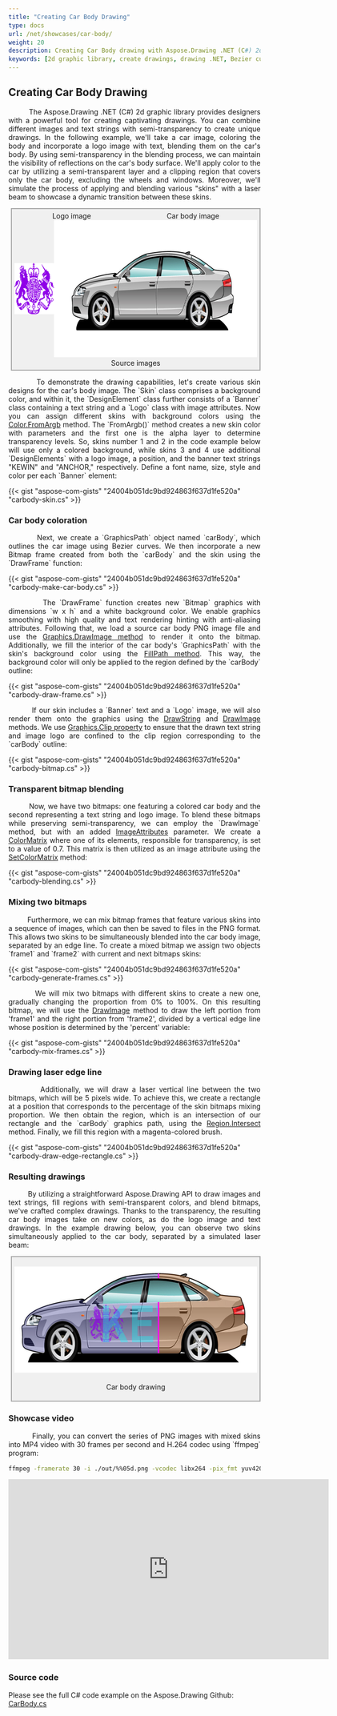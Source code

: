 ```yaml
---
title: "Creating Car Body Drawing"
type: docs
url: /net/showcases/car-body/
weight: 20
description: Creating Car Body drawing with Aspose.Drawing .NET (C#) 2d graphic library. The library allows to creation of drawings with color transparency levels, semi-transparent images and text rendering.
keywords: [2d graphic library, create drawings, drawing .NET, Bezier curves, mix bitmap, bitmap frames, alpha layer, skin designs, transparency level, text drawings, text rendering, text hinting, anti-aliasing, graphics smoothing, c# code example]
---
```


## Creating Car Body Drawing

<p align='justify'>
&nbsp;&nbsp;&nbsp;&nbsp;&nbsp;&nbsp;&nbsp;&nbsp;
The Aspose.Drawing .NET (C#) 2d graphic library provides designers with a powerful tool for creating captivating drawings. You can combine different images and text strings with semi-transparency to create unique drawings. In the following example, we'll take a car image, coloring the body and incorporate a logo image with text, blending them on the car's body. By using semi-transparency in the blending process, we can maintain the visibility of reflections on the car's body surface. We'll apply color to the car by utilizing a semi-transparent layer and a clipping region that covers only the car body, excluding the wheels and windows. Moreover, we'll simulate the process of applying and blending various "skins" with a laser beam to showcase a dynamic transition between these skins.
</p>

<style>
   .frame {
    border: 2px solid darkgray;
    padding: 5px;
    margin: 10px 0 5px 5px;
    background: #f0f0f0;
    align-items: center;
   }
   .marginauto {
    margin: 10px auto 20px;
    display: block;
   }
   .frame figcaption {
    margin: 0 auto;
    display: flex;
    flex-direction: row;
    justify-content: center;
   }
   .container {
    display: flex;
    flex-direction: row;
    align-items: center;
    justify-content: space-around;
   }
</style>

<figure class="frame">
<div class="container">
    <div>
        <figcaption>Logo image</figcaption>
    </div>
    <div>
        <figcaption>Car body image</figcaption>
    </div>
</div>
<div class="container">
    <div>
        <img src="./brit-01.png" alt="Logo image" width="125" height="102"/>
    </div>
    <div>
        <img src="./carbody-sedan-04.png" alt="Car body image" width="640" height="274"/>
    </div>
</div>
<figcaption>Source images</figcaption>
</figure>

<p align='justify'>
&nbsp;&nbsp;&nbsp;&nbsp;&nbsp;&nbsp;&nbsp;&nbsp;
To demonstrate the drawing capabilities, let's create various skin designs for the car's body image. The `Skin` class comprises a background color, and within it, the `DesignElement` class further consists of a `Banner` class containing a text string and a `Logo` class with image attributes. Now you can assign different skins with background colors using the <a href="https://reference.aspose.com/drawing/net/aspose.drawing/color/fromargb/#fromargb_3">Color.FromArgb</a> method. The `FromArgb()` method creates a new skin color with parameters and the first one is the alpha layer to determine transparency levels. So, skins number 1 and 2 in the code example below will use only a colored background, while skins 3 and 4 use additional `DesignElements` with a logo image, a position, and the banner text strings "KEWIN" and "ANCHOR," respectively. Define a font name, size, style and color per each `Banner` element:
</p>

{{< gist "aspose-com-gists" "24004b051dc9bd924863f637d1fe520a" "carbody-skin.cs" >}}

### Car body coloration

<p align='justify'>
&nbsp;&nbsp;&nbsp;&nbsp;&nbsp;&nbsp;&nbsp;&nbsp;
Next, we create a `GraphicsPath` object named `carBody`, which outlines the car image using Bezier curves. We then incorporate a new Bitmap frame created from both the `carBody` and the skin using the `DrawFrame` function:
</p>

{{< gist "aspose-com-gists" "24004b051dc9bd924863f637d1fe520a" "carbody-make-car-body.cs" >}}

<p align='justify'>
&nbsp;&nbsp;&nbsp;&nbsp;&nbsp;&nbsp;&nbsp;&nbsp;
The `DrawFrame` function creates new `Bitmap` graphics with dimensions `w x h` and a white background color. We enable graphics smoothing with high quality and text rendering hinting with anti-aliasing attributes. Following that, we load a source car body PNG image file and use the <a href="https://reference.aspose.com/drawing/net/aspose.drawing/graphics/drawimage/#drawimage_14">Graphics.DrawImage method</a> to render it onto the bitmap. Additionally, we fill the interior of the car body's `GraphicsPath` with the skin's background color using the <a href="https://reference.aspose.com/drawing/net/aspose.drawing/graphics/fillpath/">FillPath method</a>. This way, the background color will only be applied to the region defined by the `carBody` outline:
</p>

{{< gist "aspose-com-gists" "24004b051dc9bd924863f637d1fe520a" "carbody-draw-frame.cs" >}}

<p align='justify'>
&nbsp;&nbsp;&nbsp;&nbsp;&nbsp;&nbsp;&nbsp;&nbsp;
If our skin includes a `Banner` text and a `Logo` image, we will also render them onto the graphics using the <a href="https://reference.aspose.com/drawing/net/aspose.drawing/graphics/drawstring/#drawstring_4">DrawString</a> and <a href="https://reference.aspose.com/drawing/net/aspose.drawing/graphics/drawimage/#drawimage_14">DrawImage</a> methods. We use <a href="https://reference.aspose.com/drawing/net/aspose.drawing/graphics/clip/">Graphics.Clip property</a> to ensure that the drawn text string and image logo are confined to the clip region corresponding to the `carBody` outline:
</p>

{{< gist "aspose-com-gists" "24004b051dc9bd924863f637d1fe520a" "carbody-bitmap.cs" >}}

### Transparent bitmap blending

<p align='justify'>
&nbsp;&nbsp;&nbsp;&nbsp;&nbsp;&nbsp;&nbsp;&nbsp;
Now, we have two bitmaps: one featuring a colored car body and the second representing a text string and logo image. To blend these bitmaps while preserving semi-transparency, we can employ the `DrawImage` method, but with an added <a href="https://reference.aspose.com/drawing/net/aspose.drawing.imaging/imageattributes/">ImageAttributes</a> parameter. We create a <a href="https://reference.aspose.com/drawing/net/aspose.drawing.imaging/colormatrix/colormatrix/#constructor_1">ColorMatrix</a> where one of its elements, responsible for transparency, is set to a value of 0.7. This matrix is then utilized as an image attribute using the <a href="https://reference.aspose.com/drawing/net/aspose.drawing.imaging/imageattributes/setcolormatrix/#setcolormatrix_2">SetColorMatrix</a> method:
</p>

{{< gist "aspose-com-gists" "24004b051dc9bd924863f637d1fe520a" "carbody-blending.cs" >}}

### Mixing two bitmaps

<p align='justify'>
&nbsp;&nbsp;&nbsp;&nbsp;&nbsp;&nbsp;&nbsp;&nbsp;
Furthermore, we can mix bitmap frames that feature various skins into a sequence of images, which can then be saved to files in the PNG format. This allows two skins to be simultaneously blended into the car body image, separated by an edge line. To create a mixed bitmap we assign two objects `frame1` and `frame2` with current and next bitmaps skins:
</p>

{{< gist "aspose-com-gists" "24004b051dc9bd924863f637d1fe520a" "carbody-generate-frames.cs" >}}

<p align='justify'>
&nbsp;&nbsp;&nbsp;&nbsp;&nbsp;&nbsp;&nbsp;&nbsp;
We will mix two bitmaps with different skins to create a new one, gradually changing the proportion from 0% to 100%. On this resulting bitmap, we will use the <a href="https://reference.aspose.com/drawing/net/aspose.drawing/graphics/drawimage/#drawimage_9">DrawImage</a> method to draw the left portion from 'frame1' and the right portion from 'frame2', divided by a vertical edge line whose position is determined by the 'percent' variable:
</p>

{{< gist "aspose-com-gists" "24004b051dc9bd924863f637d1fe520a" "carbody-mix-frames.cs" >}}

### Drawing laser edge line

<p align='justify'>
&nbsp;&nbsp;&nbsp;&nbsp;&nbsp;&nbsp;&nbsp;&nbsp;
Additionally, we will draw a laser vertical line between the two bitmaps, which will be 5 pixels wide. To achieve this, we create a rectangle at a position that corresponds to the percentage of the skin bitmaps mixing proportion. We then obtain the region, which is an intersection of our rectangle and the `carBody` graphics path, using the <a href="https://reference.aspose.com/drawing/net/aspose.drawing/region/intersect/#intersect_1">Region.Intersect</a> method. Finally, we fill this region with a magenta-colored brush.
</p>

{{< gist "aspose-com-gists" "24004b051dc9bd924863f637d1fe520a" "carbody-draw-edge-rectangle.cs" >}}

### Resulting drawings

<p align='justify'>
&nbsp;&nbsp;&nbsp;&nbsp;&nbsp;&nbsp;&nbsp;&nbsp;
By utilizing a straightforward Aspose.Drawing API to draw images and text strings, fill regions with semi-transparent colors, and blend bitmaps, we've crafted complex drawings. Thanks to the transparency, the resulting car body images take on new colors, as do the logo image and text drawings. In the example drawing below, you can observe two skins simultaneously applied to the car body, separated by a simulated laser beam:
</p>

<figure class="frame"><p>
    <img class="marginauto" src="./sample_CarBody.png" alt="Car body drawing" width="640" height="212"/>
<figcaption>Car body drawing</figcaption>
</p></figure>

### Showcase video

<p align='justify'>
&nbsp;&nbsp;&nbsp;&nbsp;&nbsp;&nbsp;&nbsp;&nbsp;
Finally, you can convert the series of PNG images with mixed skins into MP4 video with 30 frames per second and H.264 codec using `ffmpeg` program:
</p>

```sh
ffmpeg -framerate 30 -i ./out/%%05d.png -vcodec libx264 -pix_fmt yuv420p ./out/CarBody.mp4
```

<script type="application/ld+json">
{
    "@context": "https://schema.org/",
    "@type": "VideoObject",
    "name": "Car Body drawing",
    "duration": "PT00M30S",
    "uploadDate": "2023-09-16",
    "embedUrl": "https://www.youtube.com/embed/xvEuQHaHWrk",
    "thumbnailUrl": "https://i9.ytimg.com/vi/xvEuQHaHWrk/mqdefault.jpg?sqp=CMi6oKgG-oaymwEmCMACELQB8quKqQMa8AEB-AH-CYAC0AWKAgwIABABGFUgVihlMA8=&rs=AOn4CLAAyl52MFXaz0bGBtDwjlO_vH9-5Q",
    "description": "Creating Car Body drawing with Aspose.Drawing .NET (C#) 2d graphic library"
}
</script>

<iframe class="youtube-player" type="text/html" width="640" height="360" src="https://www.youtube.com/embed/xvEuQHaHWrk" title="CarBody" frameborder="0" allow="accelerometer; autoplay; clipboard-write; encrypted-media; gyroscope; picture-in-picture; web-share" allowfullscreen></iframe>

### Source code

Please see the full C# code example on the Aspose.Drawing Github: [CarBody.cs](https://github.com/aspose-drawing/Aspose.Drawing-for-.NET/blob/master/Examples/Showcases/Showcases/CarBody.cs)
